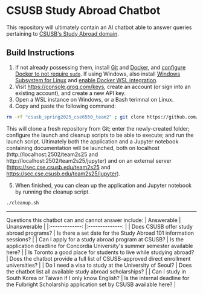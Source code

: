 # CSUSB Study Abroad Chatbot

This repository will ultimately contain an AI chatbot able to answer queries pertaining to [CSUSB's Study Abroad domain](https://goabroad.csusb.edu/).

## Build Instructions
1. If not already possessing them, install [Git](https://git-scm.com/downloads) and [Docker](<https://www.docker.com/>), and [configure Docker to not require `sudo`](https://docs.docker.com/engine/install/linux-postinstall/#manage-docker-as-a-non-root-user). If using Windows, also install [Windows Subsystem for Linux](https://learn.microsoft.com/en-us/windows/wsl/install) and [enable Docker WSL integration](https://docs.docker.com/desktop/features/wsl/).
2. Visit https://console.groq.com/keys, create an account (or sign into an existing account), and create a new API key.
3. Open a<!--n administrative or elevated--> WSL instance on Windows, or a Bash terimnal on Linux.
4. Copy and paste the following command:
```bash
rm -rf "csusb_spring2025_cse6550_team2" ; git clone https://github.com/DrAlzahraniProjects/csusb_spring2025_cse6550_team2.git ; cd "csusb_spring2025_cse6550_team2" ; chmod +x ./cleanup.sh ; chmod +x ./launch.sh ; ./launch.sh
```
This will clone a fresh repository from Git; enter the newly-created folder; configure the launch and cleanup scripts to be able to execute; and run the launch script. Ultimately both the application and a Jupyter notebook containing documentation will be launched, both on localhost (http://localhost:2502/team2s25 and http://localhost:2502/team2s25/jupyter) and on an external server (https://sec.cse.csusb.edu/team2s25 and https://sec.cse.csusb.edu/team2s25/jupyter).

5. When finished, you can clean up the application and Jupyter notebook by running the cleanup script.
```bash
./cleanup.sh
```
---
Questions this chatbot can and cannot answer include:
|                       Answerable                                    | Unanswerable                                                                                    | 
|:-------------:                                                      |:--------------:                                                                                 |
| Does CSUSB offer study abroad programs?                             | Is there a set date for the Study Abroad 101 information sessions?                              | 
| Can I apply for a study abroad program at CSUSB?                    | Is the application deadline for Concordia University's summer semester available here?          | 
| Is Toronto a good place for students to live while studying abroad? | Does the chatbot provide a full list of CSUSB-approved direct enrollment universities?          |
| Do I need a visa to study at the University of Seoul?               | Does the chatbot list all available study abroad scholarships?                                  |
| Can I study in South Korea or Taiwan if I only know English?        | Is the internal deadline for the Fulbright Scholarship application set by CSUSB available here? |
